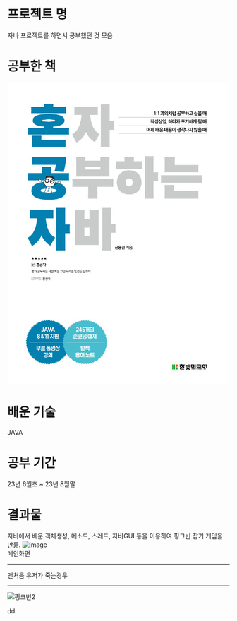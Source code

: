 # 프로젝트 명
자바 프로젝트를 하면서 공부했던 것 모음
# 공부한 책
![혼공자책](./images/혼공자.jpg)
# 배운 기술
JAVA
# 공부 기간 
23년 6월초 ~ 23년 8월말
# 결과물
자바에서 배운 객체생성, 메소드, 스레드, 자바GUI 등을 이용하여 핑크빈 잡기 게임을 만듦.
![image](https://github.com/kihoo-ni/Java-for-practice/assets/140569678/4d364838-dd4d-4a66-a991-120bc5ad71dc)  
메인화면
***
맨처음 유저가 죽는경우
***
![핑크빈2](https://github.com/kihoo-ni/Java-for-practice/assets/140569678/d2bd9c63-a4dd-4903-8f4c-f8bb310ec1a2)


dd
